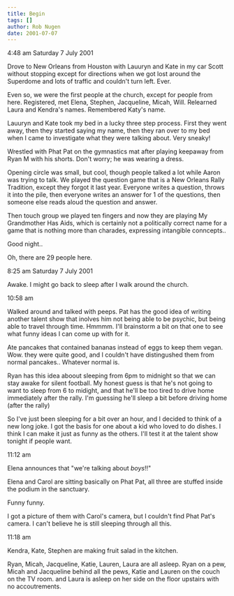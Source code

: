 ```yaml
---
title: Begin
tags: []
author: Rob Nugen
date: 2001-07-07
---
```


<p class=date>4:48 am Saturday 7 July 2001</p>

<p>Drove to New Orleans from Houston with Lauuryn and Kate in my car
Scott without stopping except for directions when we got lost around
the Superdome and lots of traffic and couldn't turn left.  Ever.  </p>

<p>Even so, we were the first people at the church, except for people
from here.  Registered, met Elena, Stephen, Jacqueline, Micah, Will.
Relearned Laura and Kendra's names.  Remembered Katy's name.</p>

<p>Lauuryn and Kate took my bed in a lucky three step process.  First
they went away, then they started saying my name, then they ran over
to my bed when I came to investigate what they were talking about.
Very sneaky!</p>

<p>Wrestled with Phat Pat on the gymnastics mat after playing keepaway
from Ryan M with his shorts.  Don't worry; he was wearing a dress.</p>

<p>Opening circle was small, but cool, though people talked a lot
while Aaron was trying to talk.  We played the question game that is a
New Orleans Rally Tradition, except they forgot it last year.
Everyone writes a question, throws it into the pile, then everyone
writes an answer for 1 of the questions, then someone else reads aloud
the question and answer.</p>

<p>Then touch group we played ten fingers and now they are playing My
Grandmother Has Aids, which is certainly not a politically correct
name for a game that is nothing more than charades, expressing
intangible conncepts..</p>

<p>Good night..</p>

<p>Oh, there are 29 people here.</p>

<p class=date>8:25 am Saturday 7 July 2001</p>

<p>Awake.  I might go back to sleep after I walk around the
church.</p>

<p class=date>10:58 am</p>

<p>Walked around and talked with peeps.  Pat has the good idea of
writing another talent show that inolves him not being able to be
psychic, but being able to travel through time.  Hmmmm.  I'll
brainstorm a bit on that one to see what funny ideas I can come up
with for it.</p>

<p>Ate pancakes that contained bananas instead of eggs to keep them
vegan.  Wow.  they were quite good, and I couldn't have distingushed
them from normal pancakes..  Whatever normal is.</p>

<p>Ryan has this idea aboout sleeping from 6pm to midnight so that we
can stay awake for silent football.  My honest guess is that he's not
going to want to sleep from 6 to midight, and that he'll be too tired
to drive home immediately after the rally.  I'm guessing he'll sleep a
bit before driving home (after the rally)</p>

<p>So I've just been sleeping for a bit over an hour, and I decided to
think of a new long joke.  I got the basis for one about a kid who
loved to do dishes.  I think I can make it just as funny as the
others.  I'll test it at the talent show tonight if people want.</p>

<p class=date>11:12 am</p>

<p>Elena announces that "we're talking about <em>boys</em>!!"</p>

<p>Elena and Carol are sitting basically on Phat Pat, all three are
stuffed inside the podium in the sanctuary.</p>

<p>Funny funny.</p>

<p>I got a picture of them with Carol's camera, but I couldn't find
Phat Pat's camera.  I can't believe he is still sleeping through all
this.</p>

<p class=date>11:18 am</p>

<p>Kendra, Kate, Stephen are making fruit salad in the kitchen.</p>

<p>Ryan, Micah, Jacqueline, Katie, Lauren, Laura are all asleep.  Ryan
on a pew, Micah and Jacqueline behind all the pews, Katie and Lauren
on the couch on the TV room. and Laura is asleep on her side on the
floor upstairs with no accoutrements.</p>
